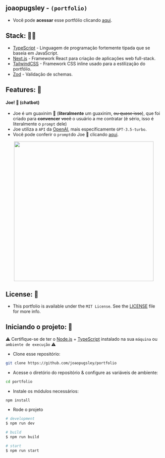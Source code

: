 ## joaopugsley - `(portfolio)`
- Você pode **acessar** esse portfólio clicando <a href="https://joaopugsley.dev">aqui</a>.

## Stack: 👨‍💻
- <a href="https://www.typescriptlang.org/">TypeScript</a> - Linguagem de programação fortemente tipada que se baseia em JavaScript.
- <a href="https://nextjs.org/">Next.js</a> - Framework React para criação de aplicações web full-stack.
- <a href="https://tailwindcss.com/">TailwindCSS</a> - Framework CSS inline usado para a estilização do portfólio.
- <a href="https://zod.dev/">Zod</a> - Validação de schemas. 

## Features: 🚀
#### Joe! 🦝 (chatbot)
- Joe é um guaxinim 🦝  (**literalmente** um guaxinim, <s>ou quase isso</s>), que foi criado para **convencer** <s>você</s> o usuário a me contratar (é sério, isso é literalmente o ``prompt`` dele)
- Joe utiliza a ``API`` da <a href="https://platform.openai.com/overview">OpenAI</a>, mais especificamente ``GPT-3.5-turbo``.
- Você pode conferir o ``prompt``do Joe 🦝 clicando <a href="https://github.com/joaopugsley/portfolio/blob/main/src/helpers/constants/chatPrompt.ts">aqui</a>.

<div style="width: 100%; display: flex; justify-content: center;">
    <img src="https://media.discordapp.net/attachments/1132549314330239037/1152672957332729876/image.png" style="height: 450px; width: auto;"/>
</div>


## License: 📃
- This portfolio is available under the ``MIT License``. See the <a href="https://github.com/joaopugsley/portfolio/blob/main/LICENSE">LICENSE</a> file for more info.

## Iniciando o projeto: 🔧
⚠ Certifique-se de ter o <a href="https://nodejs.org/">Node.js</a> + <a href="https://www.typescriptlang.org/">TypeScript</a> instalado na sua `máquina` ou `ambiente de execução` ⚠
- Clone esse repositório:
```bash
git clone https://github.com/joaopugsley/portfolio
```
- Acesse o diretório do repositório & configure as variáveis de ambiente:
```bash
cd portfolio
```
- Instale os módulos necessários:
```bash
npm install
```
- Rode o projeto
```bash
# development
$ npm run dev

# build
$ npm run build

# start
$ npm run start
```